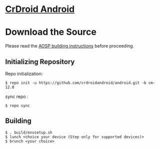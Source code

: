 [CrDroid Android](http://crdroid.org/)
======================================

Download the Source
===================

Please read the [AOSP building instructions](http://source.android.com/source/index.html) before proceeding.

Initializing Repository
-----------------------

Repo initialization:

    $ repo init -u https://github.com/crdroidandroid/android.git -b cm-12.0


sync repo :

    $ repo sync

Building
--------

    $ . build/envsetup.sh
    $ lunch <choice your device (Step only for supported devices)>
    $ brunch <your choice>
